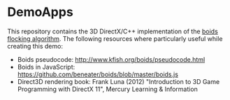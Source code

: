 # DemoApps

This repository contains the 3D DirectX/C++ implementation of the [boids flocking algorithm](https://www.red3d.com/cwr/boids/). The following resources where particularly useful while creating this demo:

* Boids pseudocode: http://www.kfish.org/boids/pseudocode.html
* Boids in JavaScript: https://github.com/beneater/boids/blob/master/boids.js
* Direct3D rendering book: Frank Luna (2012) "Introduction to 3D Game Programming with DirectX 11", Mercury Learning & Information
